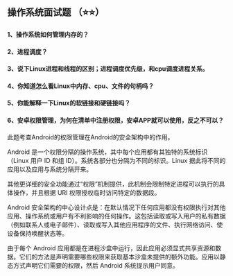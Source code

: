 ## 操作系统面试题 （⭐⭐）

#### 1、操作系统如何管理内存的？

#### 2、进程调度？

#### 3、说下Linux进程和线程的区别；进程调度优先级，和cpu调度进程关系。

#### 4、你知道怎么看Linux中内存、cpu、文件的句柄吗？

#### 5、你能解释一下Linux的软链接和硬链接吗？

#### 6、安卓权限管理，为何在清单中注册权限，安卓APP就可以使用，反之不可以？

此题考查Android的权限管理在Android的安全架构中的作用。

Android 是一个权限分隔的操作系统，其中每个应用都有其独特的系统标识（Linux 用户 ID 和组 ID）。系统各部分也分隔为不同的标识。Linux 据此将不同的应用以及应用与系统分隔开来。

其他更详细的安全功能通过“权限”机制提供，此机制会限制特定进程可以执行的具体操作，并且根据 URI 权限授权临时访问特定的数据段。

Android 安全架构的中心设计点是：在默认情况下任何应用都没有权限执行对其他应用、操作系统或用户有不利影响的任何操作。这包括读取或写入用户的私有数据（例如联系人或电子邮件）、读取或写入其他应用程序的文件、执行网络访问、使设备保持唤醒状态等。

由于每个 Android 应用都是在进程沙盒中运行，因此应用必须显式共享资源和数据。它们的方法是声明需要哪些权限来获取基本沙盒未提供的额外功能。应用以静态方式声明它们需要的权限，然后 Android 系统提示用户同意。


